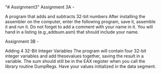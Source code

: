 "# Assignment3" 
Assignment 3A -

A program that adds and subtracts 32-bit numbers After installing the assembler on the computer, enter the following program, save it, assemble it and run it. Do not forget to add a comment with your name in it. You will hand in a listing (e.g.,addsum.asm) that should include your name.

Assignment 3B -

Adding 4 32-Bit Integer Variables The program will contain four 32-bit integer variables and add thesevalues together, saving the result in a variable. The sum should still be in the EAX register when you call the library routine DumpRegs. Have your values initialized in the data segment.
